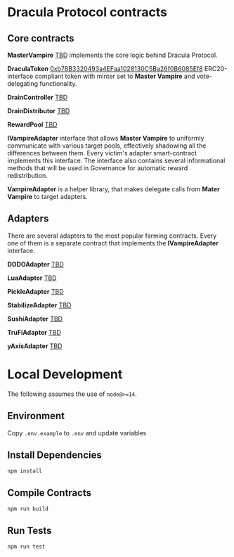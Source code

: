 # Dracula Protocol contracts

## Core contracts

__MasterVampire__ [TBD](https://etherscan.io/address/TBD) implements the core logic behind Dracula Protocol.

__DraculaToken__ [0xb78B3320493a4EFaa1028130C5Ba26f0B6085Ef8](https://etherscan.io/address/0xb78b3320493a4efaa1028130c5ba26f0b6085ef8) ERC20-interface compliant token with minter set to __Master Vampire__ and vote-delegating functionality.

__DrainController__ [TBD](https://etherscan.io/address/TBD)

__DrainDistributor__ [TBD](https://etherscan.io/address/TBD)

__RewardPool__ [TBD](https://etherscan.io/address/TBD)

__IVampireAdapter__ interface that allows __Master Vampire__ to uniformly communicate with various target pools, effectively shadowing all the differences between them. Every victim's adapter smart-contract implements this interface. The interface also contains several informational methods that will be used in Governance for automatic reward redistribution.

__VampireAdapter__ is a helper library, that makes delegate calls from __Mater Vampire__ to target adapters.

## Adapters
There are several adapters to the most popular farming contracts. Every one of them is a separate contract that implements the __IVampireAdapter__ interface.

__DODOAdapter__ [TBD](https://etherscan.io/address/TBD)

__LuaAdapter__ [TBD](https://etherscan.io/address/TBD)

__PickleAdapter__ [TBD](https://etherscan.io/address/TBD)

__StabilizeAdapter__ [TBD](https://etherscan.io/address/TBD)

__SushiAdapter__ [TBD](https://etherscan.io/address/TBD)

__TruFiAdapter__ [TBD](https://etherscan.io/address/TBD)

__yAxisAdapter__ [TBD](https://etherscan.io/address/TBD)


# Local Development

The following assumes the use of `node@>=14`.

## Environment

Copy `.env.example` to `.env` and update variables

## Install Dependencies

`npm install`

## Compile Contracts

`npm run build`

## Run Tests

`npm run test`